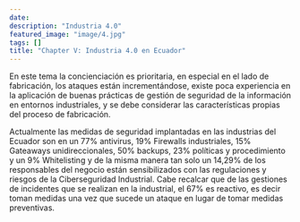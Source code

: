```yaml
---
date: 
description: "Industria 4.0"
featured_image: "image/4.jpg"
tags: []
title: "Chapter V: Industria 4.0 en Ecuador"
---
```


En este tema la concienciación es prioritaria, en especial en el lado de fabricación, los ataques están incrementándose, existe poca experiencia en la aplicación de buenas prácticas de gestión de seguridad de la información en entornos industriales, y se debe considerar las características propias del proceso de fabricación.  
 
Actualmente las medidas de seguridad implantadas en las industrias del Ecuador son en un 77% antivirus, 19% Firewalls industriales, 15% Gateaways unidireccionales, 50% backups, 23% políticas y procedimiento y un 9% Whitelisting y de la misma manera tan solo un 14,29% de los responsables del negocio están sensibilizados con las regulaciones y riesgos de la Ciberseguridad Industrial. Cabe recalcar que de las gestiones de incidentes que se realizan en la industrial, el 67% es reactivo, es decir toman medidas una vez que sucede un ataque en lugar de tomar medidas preventivas.